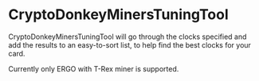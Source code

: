 # CryptoDonkeyMinersTuningTool

CryptoDonkeyMinersTuningTool will go through the clocks specified and add the results to an easy-to-sort list, to help find the best clocks for your card.

Currently only ERGO with T-Rex miner is supported.